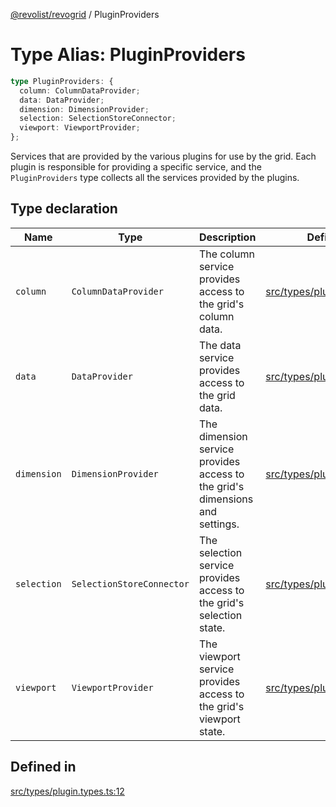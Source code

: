 [@revolist/revogrid](README.md) / PluginProviders

# Type Alias: PluginProviders

```ts
type PluginProviders: {
  column: ColumnDataProvider;
  data: DataProvider;
  dimension: DimensionProvider;
  selection: SelectionStoreConnector;
  viewport: ViewportProvider;
};
```

Services that are provided by the various plugins for use by the grid. Each plugin
is responsible for providing a specific service, and the `PluginProviders` type collects all the services provided
by the plugins.

## Type declaration

| Name | Type | Description | Defined in |
| ------ | ------ | ------ | ------ |
| `column` | `ColumnDataProvider` | The column service provides access to the grid's column data. | [src/types/plugin.types.ts:28](https://github.com/revolist/revogrid/blob/8aea4c92d6f61dbd5ec14b529d8993bb7069ef1f/src/types/plugin.types.ts#L28) |
| `data` | `DataProvider` | The data service provides access to the grid data. | [src/types/plugin.types.ts:16](https://github.com/revolist/revogrid/blob/8aea4c92d6f61dbd5ec14b529d8993bb7069ef1f/src/types/plugin.types.ts#L16) |
| `dimension` | `DimensionProvider` | The dimension service provides access to the grid's dimensions and settings. | [src/types/plugin.types.ts:20](https://github.com/revolist/revogrid/blob/8aea4c92d6f61dbd5ec14b529d8993bb7069ef1f/src/types/plugin.types.ts#L20) |
| `selection` | `SelectionStoreConnector` | The selection service provides access to the grid's selection state. | [src/types/plugin.types.ts:24](https://github.com/revolist/revogrid/blob/8aea4c92d6f61dbd5ec14b529d8993bb7069ef1f/src/types/plugin.types.ts#L24) |
| `viewport` | `ViewportProvider` | The viewport service provides access to the grid's viewport state. | [src/types/plugin.types.ts:32](https://github.com/revolist/revogrid/blob/8aea4c92d6f61dbd5ec14b529d8993bb7069ef1f/src/types/plugin.types.ts#L32) |

## Defined in

[src/types/plugin.types.ts:12](https://github.com/revolist/revogrid/blob/8aea4c92d6f61dbd5ec14b529d8993bb7069ef1f/src/types/plugin.types.ts#L12)
